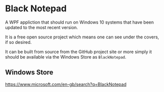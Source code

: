 # Black Notepad

A WPF appliction that should run on Windows 10 systems that have been updated to the most recent version. 

It is a free open source project which means one can see under the covers, if so desired.

It can be built from source from the GitHub project site or more simply it should be available via the Windows Store as `BlackNotepad`.

## Windows Store

https://www.microsoft.com/en-gb/search?q=BlackNotepad
